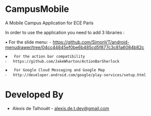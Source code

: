 CampusMobile
============

A Mobile Campus Application for ECE Paris

In order to use the application you need to add 3 libraries :  

  ▪	For the slide menu:
	⁃	https://github.com/SimonVT/android-menudrawer/tree/04cc44845ef0be6b485cd5f877c3c81a6084b82c

	▪	For the action bar compatibility
	⁃	https://github.com/JakeWharton/ActionBarSherlock

	▪	For Google Cloud Messaging and Google Map
	⁃	http://developer.android.com/google/play-services/setup.html
 
 
 Developed By
=============

* Alexis de Talhouët - <alexis.de.t.dev@gmail.com>

